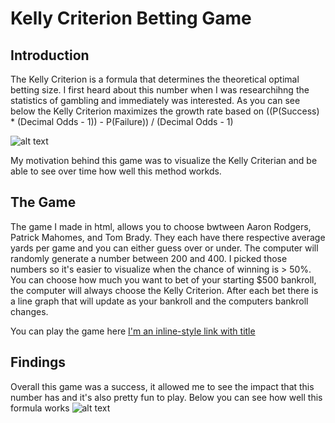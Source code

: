 # Kelly Criterion Betting Game
## Introduction
The Kelly Criterion is a formula that determines the theoretical optimal betting size. I first heard about this number when I was researchihng the statistics of gambling and immediately was interested. As you can see below the Kelly Criterion maximizes the growth rate based on ((P(Success) * (Decimal Odds - 1)) - P(Failure)) / (Decimal Odds - 1)

![alt text](https://github.com/scheott/scheott.github.io/blob/main/Kelly_bet.png "Kelly Criterian Math")

My motivation behind this game was to visualize the Kelly Criterian and be able to see over time how well this method workds.

## The Game
The game I made in html, allows you to choose bwtween Aaron Rodgers, Patrick Mahomes, and Tom Brady. They each have there respective average yards per game and you can either guess over or under. The computer will randomly generate a number between 200 and 400. I picked those numbers so it's easier to visualize when the chance of winning is > 50%. You can choose how much you want to bet of your starting $500 bankroll, the computer will always choose the Kelly Criterion. After each bet there is a line graph that will update as your bankroll and the computers bankroll changes.

You can play the game here
[I'm an inline-style link with title](https://scheott.github.io/ "here")

## Findings
Overall this game was a success, it allowed me to see the impact that this number has and it's also pretty fun to play. Below you can see how well this formula works
![alt text](https://github.com/scheott/scheott.github.io/blob/main/Kelly.png)

